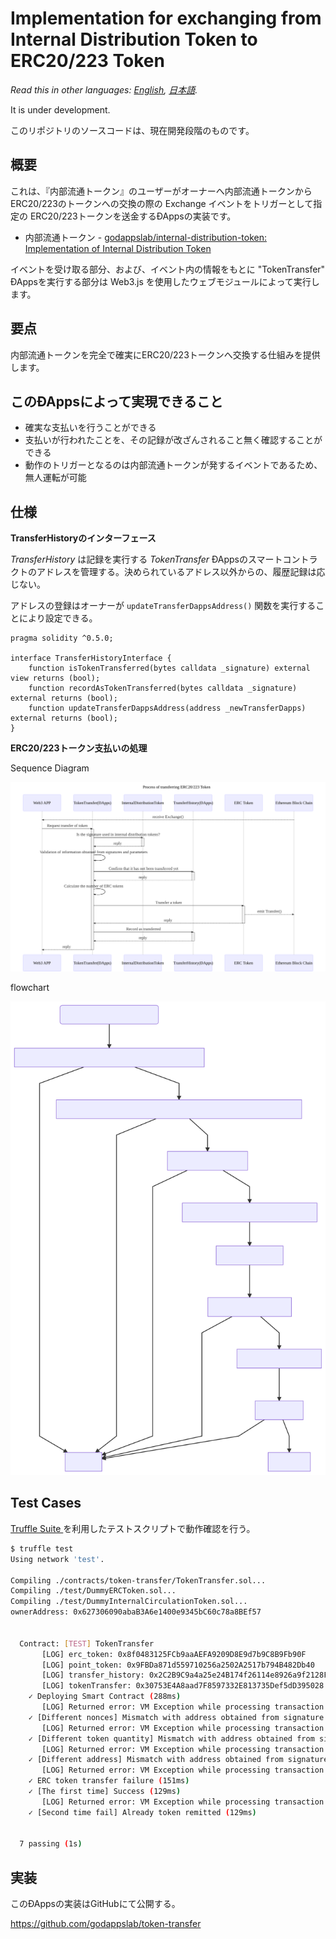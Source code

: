# Implementation for exchanging from Internal Distribution Token to ERC20/223 Token

*Read this in other languages: [English](README.en.md), [日本語](README.ja.md).*

It is under development.

このリポジトリのソースコードは、現在開発段階のものです。

## 概要

これは、『内部流通トークン』のユーザーがオーナーへ内部流通トークンからERC20/223のトークンへの交換の際の Exchange イベントをトリガーとして指定の ERC20/223トークンを送金するÐAppsの実装です。

- 内部流通トークン - [godappslab/internal\-distribution\-token: Implementation of Internal Distribution Token](https://github.com/godappslab/internal-distribution-token)

イベントを受け取る部分、および、イベント内の情報をもとに "TokenTransfer" ÐAppsを実行する部分は Web3.js を使用したウェブモジュールによって実行します。

## 要点

内部流通トークンを完全で確実にERC20/223トークンへ交換する仕組みを提供します。

## このÐAppsによって実現できること

- 確実な支払いを行うことができる
- 支払いが行われたことを、その記録が改ざんされること無く確認することができる
- 動作のトリガーとなるのは内部流通トークンが発するイベントであるため、無人運転が可能

## 仕様

**TransferHistoryのインターフェース**

*TransferHistory* は記録を実行する *TokenTransfer* ÐAppsのスマートコントラクトのアドレスを管理する。決められているアドレス以外からの、履歴記録は応じない。

アドレスの登録はオーナーが `updateTransferDappsAddress()` 関数を実行することにより設定できる。

```solidity
pragma solidity ^0.5.0;

interface TransferHistoryInterface {
    function isTokenTransferred(bytes calldata _signature) external view returns (bool);
    function recordAsTokenTransferred(bytes calldata _signature) external returns (bool);
    function updateTransferDappsAddress(address _newTransferDapps) external returns (bool);
}
```

**ERC20/223トークン支払いの処理**

Sequence Diagram

![ERC20/223トークン支払いの処理](./docs/sequence-diagram/token-transfer.svg)

flowchart

<img src="./docs/flowchart/token-transfer.svg" width="600" alt="ERC20/223トークン支払いの処理">

## Test Cases

[Truffle Suite ](https://truffleframework.com/) を利用したテストスクリプトで動作確認を行う。

```bash
$ truffle test
Using network 'test'.

Compiling ./contracts/token-transfer/TokenTransfer.sol...
Compiling ./test/DummyERCToken.sol...
Compiling ./test/DummyInternalCirculationToken.sol...
ownerAddress: 0x627306090abaB3A6e1400e9345bC60c78a8BEf57


  Contract: [TEST] TokenTransfer
       [LOG] erc_token: 0x8f0483125FCb9aaAEFA9209D8E9d7b9C8B9Fb90F
       [LOG] point_token: 0x9FBDa871d559710256a2502A2517b794B482Db40
       [LOG] transfer_history: 0x2C2B9C9a4a25e24B174f26114e8926a9f2128FE4
       [LOG] tokenTransfer: 0x30753E4A8aad7F8597332E813735Def5dD395028
    ✓ Deploying Smart Contract (288ms)
       [LOG] Returned error: VM Exception while processing transaction: revert Mismatch with address obtained from signature -- Reason given: Mismatch with address obtained from signature.
    ✓ [Different nonces] Mismatch with address obtained from signature (177ms)
       [LOG] Returned error: VM Exception while processing transaction: revert Mismatch with address obtained from signature -- Reason given: Mismatch with address obtained from signature.
    ✓ [Different token quantity] Mismatch with address obtained from signature (136ms)
       [LOG] Returned error: VM Exception while processing transaction: revert Mismatch with address obtained from signature -- Reason given: Mismatch with address obtained from signature.
    ✓ [Different address] Mismatch with address obtained from signature (120ms)
       [LOG] Returned error: VM Exception while processing transaction: revert transfer failed -- Reason given: transfer failed.
    ✓ ERC token transfer failure (151ms)
    ✓ [The first time] Success (129ms)
       [LOG] Returned error: VM Exception while processing transaction: revert Already token remitted -- Reason given: Already token remitted.
    ✓ [Second time fail] Already token remitted (129ms)


  7 passing (1s)
```

## 実装

このÐAppsの実装はGitHubにて公開する。

https://github.com/godappslab/token-transfer
